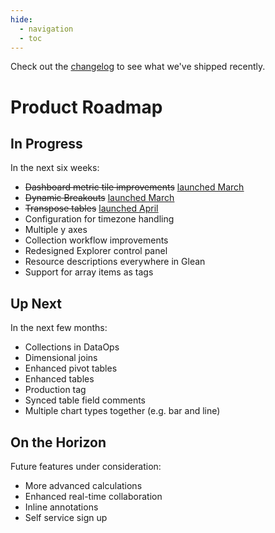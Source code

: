 ```yaml
---
hide:
  - navigation
  - toc
---
```


Check out the [changelog](../../changelog/) to see what we've shipped recently.

# Product Roadmap

## In Progress

In the next six weeks:

- <del>Dashboard metric tile improvements</del> <ins>[launched March](../changelog/2023_03_31.md#metric-tiles)</ins>
- <del>Dynamic Breakouts</del> <ins>[launched March](../changelog/2023_03_31.md#dynamic-breakouts)</ins>
- <del>Transpose tables</del> <ins>[launched April](../changelog/2023_04_20/#transpose-tables)</ins>
- Configuration for timezone handling
- Multiple y axes
- Collection workflow improvements
- Redesigned Explorer control panel
- Resource descriptions everywhere in Glean
- Support for array items as tags

## Up Next

In the next few months:

- Collections in DataOps
- Dimensional joins
- Enhanced pivot tables
- Enhanced tables
- Production tag
- Synced table field comments
- Multiple chart types together (e.g. bar and line)

## On the Horizon

Future features under consideration:

- More advanced calculations
- Enhanced real-time collaboration
- Inline annotations
- Self service sign up
